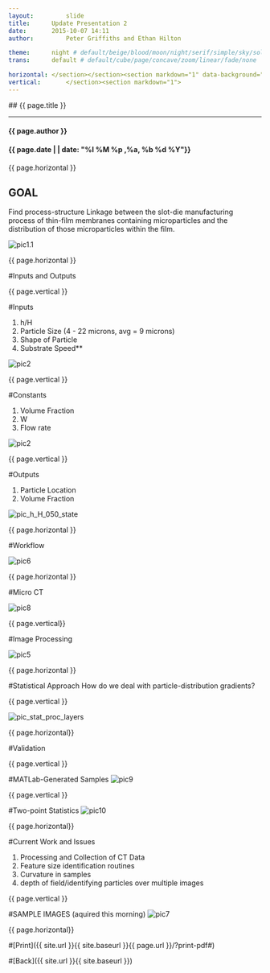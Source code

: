 ```yaml
---
layout:     	slide
title:     	Update Presentation 2
date:      	2015-10-07 14:11
author:     	Peter Griffiths and Ethan Hilton

theme:		night # default/beige/blood/moon/night/serif/simple/sky/solarized
trans:		default # default/cube/page/concave/zoom/linear/fade/none

horizontal:	</section></section><section markdown="1" data-background="http://ahmetcecen.github.io/project-pages/img/slidebackground.png"><section markdown="1">
vertical:		</section><section markdown="1">
---
```

<section markdown="1" data-background="http://ahmetcecen.github.io/project-pages/img/slidebackground.png"><section markdown="1">
## {{ page.title }}

<hr>

#### {{ page.author }}

#### {{ page.date | | date: "%I %M %p ,%a, %b %d %Y"}}

{{ page.horizontal }}
<!-- Start Writing Below in Markdown -->

## GOAL
Find process-structure Linkage between the slot-die manufacturing process of thin-film membranes containing microparticles and the distribution of those microparticles within the film.

![pic1.1](https://github.com/Materials-Informatics-Class-Fall2015/MIC-Microparticle-distribution/blob/gh-pages/img/Presentation2/Picture1.1.png?raw=true)

<!-- End Here -->
{{ page.horizontal }}
<!-- Start Writing Below in Markdown -->


#Inputs and Outputs

<!-- End Here -->
{{ page.vertical }}
<!-- Start Writing Below in Markdown -->

#Inputs
1. h/H
2. Particle Size (4 - 22 microns, avg = 9 microns)
3. Shape of Particle
4. Substrate Speed**


![pic2](https://github.com/Materials-Informatics-Class-Fall2015/MIC-Microparticle-distribution/blob/gh-pages/img/Presentation2/Picture2.png?raw=true)

<!-- End Here -->
{{ page.vertical }}
<!-- Start Writing Below in Markdown -->

#Constants
1. Volume Fraction
2. W
3. Flow rate

![pic2](https://github.com/Materials-Informatics-Class-Fall2015/MIC-Microparticle-distribution/blob/gh-pages/img/Presentation2/Picture2.png?raw=true)
<!-- End Here -->

{{ page.vertical }}
<!-- Start Writing Below in Markdown -->

#Outputs
1. Particle Location
2. Volume Fraction

![pic_h_H_050_state](https://github.com/Materials-Informatics-Class-Fall2015/MIC-Microparticle-distribution/blob/gh-pages/img/Presentation2/h_H_050_state.jpg?raw=true)

<!-- End Here -->

{{ page.horizontal }}
<!-- Start Writing Below in Markdown -->


#Workflow

![pic6](https://github.com/Materials-Informatics-Class-Fall2015/MIC-Microparticle-distribution/blob/gh-pages/img/Presentation2/Picture6.png?raw=true)


<!-- End Here -->

{{ page.horizontal }}
<!-- Start Writing Below in Markdown -->


#Micro CT

![pic8](https://github.com/Materials-Informatics-Class-Fall2015/MIC-Microparticle-distribution/blob/gh-pages/img/Presentation2/Picture8.png?raw=true)

<!-- End Here -->

{{ page.vertical}}
<!-- Start Writing Below in Markdown -->


#Image Processing

![pic5](https://github.com/Materials-Informatics-Class-Fall2015/MIC-Microparticle-distribution/blob/gh-pages/img/Presentation2/Picture5.png?raw=true)


<!-- End Here -->

{{ page.horizontal }}
<!-- Start Writing Below in Markdown -->


#Statistical Approach
How do we deal with particle-distribution gradients?
<!-- End Here -->


{{ page.vertical }}
<!-- Start Writing Below in Markdown -->

![pic_stat_proc_layers](https://github.com/Materials-Informatics-Class-Fall2015/MIC-Microparticle-distribution/blob/gh-pages/img/Presentation2/stat_proc_layers2.png?raw=true)

<!-- End Here -->

{{ page.horizontal}}
<!-- Start Writing Below in Markdown -->

#Validation

<!-- End Here -->

{{ page.vertical }}
<!-- Start Writing Below in Markdown -->

#MATLab-Generated Samples
![pic9](https://github.com/Materials-Informatics-Class-Fall2015/MIC-Microparticle-distribution/blob/gh-pages/img/Presentation2/Picture9.png?raw=true)


<!-- End Here -->

{{ page.vertical }}
<!-- Start Writing Below in Markdown -->

#Two-point Statistics
![pic10](https://github.com/Materials-Informatics-Class-Fall2015/MIC-Microparticle-distribution/blob/gh-pages/img/Presentation2/Picture10.png?raw=true)


<!-- End Here -->

{{ page.horizontal}}
<!-- Start Writing Below in Markdown -->

#Current Work and Issues

1. Processing and Collection of CT Data
2. Feature size identification routines
3. Curvature in samples
4. depth of field/identifying particles over multiple images


<!-- End Here -->

{{ page.vertical }}
<!-- Start Writing Below in Markdown -->

#SAMPLE IMAGES
(aquired this morning)
![pic7](https://github.com/Materials-Informatics-Class-Fall2015/MIC-Microparticle-distribution/blob/gh-pages/img/Presentation2/Picture7.png?raw=true)



<!-- End Here -->



{{ page.horizontal}}






#[Print]({{ site.url }}{{ site.baseurl }}{{ page.url }}/?print-pdf#)

#[Back]({{ site.url }}{{ site.baseurl }})

</section></section>
